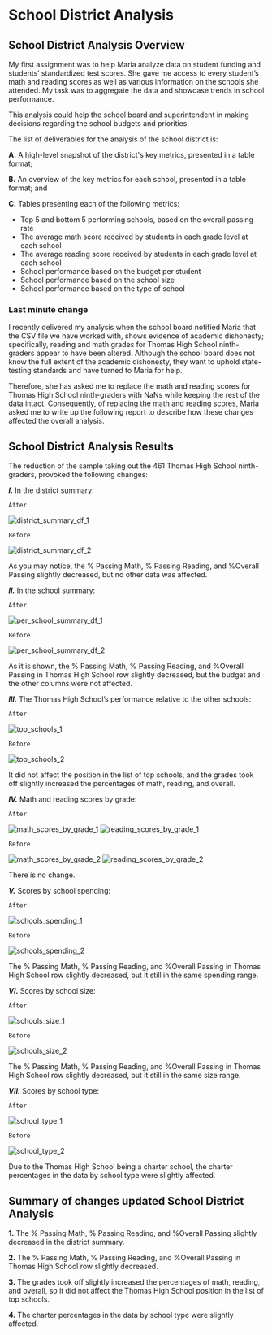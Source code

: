 # School District Analysis

## School District Analysis Overview

My first assignment was to help Maria analyze data on student funding and students’ standardized test scores. She gave me access to every student’s math and reading scores as well as various information on the schools she attended. My task was to aggregate the data and showcase trends in school performance. 

This analysis could help the school board and superintendent in making decisions regarding the school budgets and priorities.

The list of deliverables for the analysis of the school district is:

**A.** A high-level snapshot of the district's key metrics, presented in a table format;

**B.** An overview of the key metrics for each school, presented in a table format; and

**C.** Tables presenting each of the following metrics:
- Top 5 and bottom 5 performing schools, based on the overall passing rate
- The average math score received by students in each grade level at each school
- The average reading score received by students in each grade level at each school
- School performance based on the budget per student
- School performance based on the school size 
- School performance based on the type of school

### Last minute change

I recently delivered my analysis when the school board notified Maria that the CSV file we have worked with, shows evidence of academic dishonesty; specifically, reading and math grades for Thomas High School ninth-graders appear to have been altered. Although the school board does not know the full extent of the academic dishonesty, they want to uphold state-testing standards and have turned to Maria for help. 

Therefore, she has asked me to replace the math and reading scores for Thomas High School ninth-graders with NaNs while keeping the rest of the data intact. Consequently, of replacing the math and reading scores, Maria asked me to write up the following report to describe how these changes affected the overall analysis.

## School District Analysis Results

The reduction of the sample taking out the 461 Thomas High School ninth-graders, provoked the following changes:

***I.*** In the district summary:

`After`

![district_summary_df_1](https://user-images.githubusercontent.com/95454286/151656603-d845e0e4-6635-4e1e-b70c-1f644afe671e.png)

`Before`

![district_summary_df_2](https://user-images.githubusercontent.com/95454286/151656606-f2a31603-ca0e-4b1e-9f34-0cc2b765ab21.png)

As you may notice, the % Passing Math, % Passing Reading, and %Overall Passing slightly decreased, but no other data was affected.

***II.*** In the school summary:

`After`

![per_school_summary_df_1](https://user-images.githubusercontent.com/95454286/151656623-1316a5e2-0d07-462b-a278-8cf734c65fed.png)

`Before`

![per_school_summary_df_2](https://user-images.githubusercontent.com/95454286/151656625-e0dd8575-5065-409a-af46-bd47d342e19d.png)

As it is shown, the % Passing Math, % Passing Reading, and %Overall Passing in Thomas High School row slightly decreased, but the budget and the other columns were not affected.

***III.*** The Thomas High School’s performance relative to the other schools:

`After`

![top_schools_1](https://user-images.githubusercontent.com/95454286/151656638-21917fa4-eee1-4a46-bd72-be1cf9326aa7.png)

`Before`

![top_schools_2](https://user-images.githubusercontent.com/95454286/151656643-4547969c-faf3-44fb-8927-49b02c82313c.png)

It did not affect the position in the list of top schools, and the grades took off slightly increased the percentages of math, reading, and overall.

***IV.*** Math and reading scores by grade:

`After`

![math_scores_by_grade_1](https://user-images.githubusercontent.com/95454286/151656655-6b21b422-e3a6-4943-a4c3-66e346f628fb.png)
![reading_scores_by_grade_1](https://user-images.githubusercontent.com/95454286/151656658-71ec27f2-d727-4eb4-8eca-1fb536841290.png)

`Before`

![math_scores_by_grade_2](https://user-images.githubusercontent.com/95454286/151656661-12a265fa-6de1-41b7-b049-fb41b0ef21cc.png)
![reading_scores_by_grade_2](https://user-images.githubusercontent.com/95454286/151656664-bb1ef8b3-923e-4572-b9c8-5947badfb696.png)


There is no change.

***V.*** Scores by school spending:

`After`

![schools_spending_1](https://user-images.githubusercontent.com/95454286/151656669-61afd9df-7b9c-4989-a4bc-6b1b1ceaf831.png)

`Before`

![schools_spending_2](https://user-images.githubusercontent.com/95454286/151656673-f30e19ff-c686-4248-82c0-dc89b552c73a.png)

The % Passing Math, % Passing Reading, and %Overall Passing in Thomas High School row slightly decreased, but it still in the same spending range.

***VI.*** Scores by school size:

`After`

![schools_size_1](https://user-images.githubusercontent.com/95454286/151656682-ddc08016-b14e-4707-aa8c-3aa626f88976.png)

`Before`

![schools_size_2](https://user-images.githubusercontent.com/95454286/151656684-3d7ba72a-5be5-4687-806b-6029d1ede5a9.png)

The % Passing Math, % Passing Reading, and %Overall Passing in Thomas High School row slightly decreased, but it still in the same size range.

***VII.*** Scores by school type:

`After`

![school_type_1](https://user-images.githubusercontent.com/95454286/151656687-1032f803-4eb3-49b9-a8b8-b1a632ed9b58.png)

`Before`

![school_type_2](https://user-images.githubusercontent.com/95454286/151656689-1e8347e2-cc47-4174-9fbd-084da51bd667.png)

Due to the Thomas High School being a charter school, the charter percentages in the data by school type were slightly affected.

## Summary of changes updated School District Analysis

**1.** The % Passing Math, % Passing Reading, and %Overall Passing slightly decreased in the district summary.

**2.** The % Passing Math, % Passing Reading, and %Overall Passing in Thomas High School row slightly decreased.

**3.** The grades took off slightly increased the percentages of math, reading, and overall, so it did not affect the Thomas High School position in the list of top schools.

**4.** The charter percentages in the data by school type were slightly affected.
